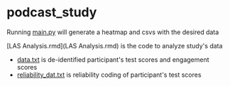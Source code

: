 # podcast_study

Running [main.py](main.py) will generate a heatmap and csvs with the desired data

[LAS Analysis.rmd](LAS Analysis.rmd) is the code to analyze study's data 
- [data.txt](data/data.txt) is de-identified participant's test scores and engagement scores
- [reliability_dat.txt](data/reliability_dat.txt) is reliability coding of participant's test scores 
